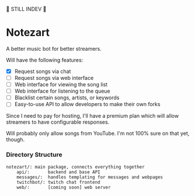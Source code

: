 
:fire_engine: STILL INDEV :fire_engine:

# Notezart

A better music bot for better streamers.

Will have the following features:
 - [x] Request songs via chat
 - [ ] Request songs via web interface
 - [ ] Web interface for viewing the song list
 - [ ] Web interface for listening to the queue
 - [ ] Blacklist certain songs, artists, or keywords
 - [ ] Easy-to-use API to allow developers to make their own forks

Since I need to pay for hosting, I'll have a premium plan
which will allow streamers to have configurable responses.

Will probably only allow songs from YouTube. I'm not 100% sure on that yet, though.

### Directory Structure

```
notezart/: main package, connects everything together
	api/: 		backend and base API
	messages/:  handles templating for messages and webpages
	twitchbot/: twitch chat frontend
	web/:       [coming soon] web server
```
